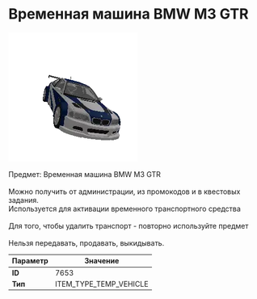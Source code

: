 # Временная машина BMW M3 GTR

![Item Image](../img/7653.webp?raw=true)

Предмет: Временная машина BMW M3 GTR<br><br>Можно получить от администрации, из промокодов и в квестовых задания.<br>Используется для активации временного транспортного средства<br><br>Для того, чтобы удалить транспорт - повторно используйте предмет<br><br>Нельзя передавать, продавать, выкидывать.


| Параметр | Значение |
|----------|----------|
| **ID** | 7653 |
| **Тип** | ITEM_TYPE_TEMP_VEHICLE |


